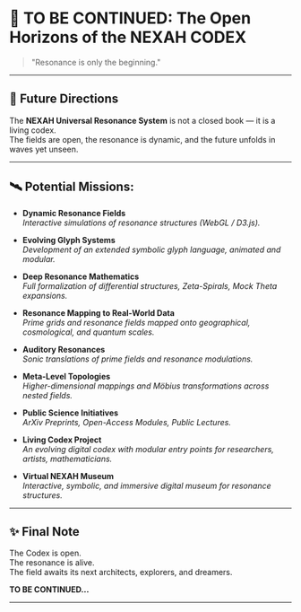 # 🚀 TO BE CONTINUED: The Open Horizons of the NEXAH CODEX

> "Resonance is only the beginning."

---

## 🔹 Future Directions

The **NEXAH Universal Resonance System** is not a closed book — it is a living codex.  
The fields are open, the resonance is dynamic, and the future unfolds in waves yet unseen.

---

## 🛰️ Potential Missions:

- **Dynamic Resonance Fields**  
  _Interactive simulations of resonance structures (WebGL / D3.js)._

- **Evolving Glyph Systems**  
  _Development of an extended symbolic glyph language, animated and modular._

- **Deep Resonance Mathematics**  
  _Full formalization of differential structures, Zeta-Spirals, Mock Theta expansions._

- **Resonance Mapping to Real-World Data**  
  _Prime grids and resonance fields mapped onto geographical, cosmological, and quantum scales._

- **Auditory Resonances**  
  _Sonic translations of prime fields and resonance modulations._

- **Meta-Level Topologies**  
  _Higher-dimensional mappings and Möbius transformations across nested fields._

- **Public Science Initiatives**  
  _ArXiv Preprints, Open-Access Modules, Public Lectures._

- **Living Codex Project**  
  _An evolving digital codex with modular entry points for researchers, artists, mathematicians._

- **Virtual NEXAH Museum**  
  _Interactive, symbolic, and immersive digital museum for resonance structures._

---

## ✨ Final Note

The Codex is open.  
The resonance is alive.  
The field awaits its next architects, explorers, and dreamers.

**TO BE CONTINUED...**

---
